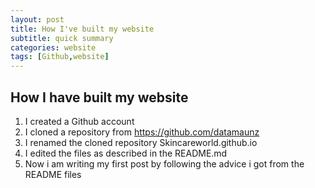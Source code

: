 ```yaml
---
layout: post
title: How I've built my website 
subtitle: quick summary
categories: website
tags: [Github,website]
---
```


## How I have built my website

1. I created a Github account
2. I cloned  a repository from https://github.com/datamaunz
3. I renamed the cloned repository Skincareworld.github.io
4. I edited the files as described in the README.md
5. Now i am writing my first post by following the advice i got from the README files
